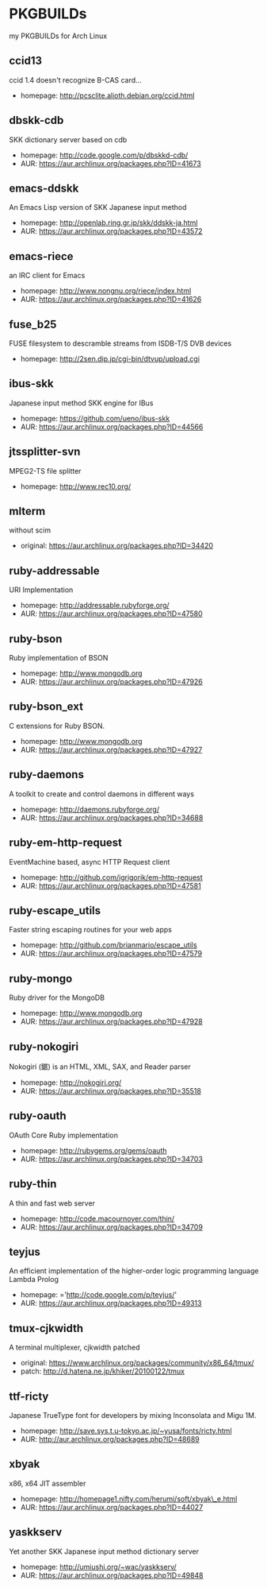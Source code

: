 # PKGBUILDs
my PKGBUILDs for Arch Linux

## ccid13
ccid 1.4 doesn't recognize B-CAS card...

- homepage: http://pcsclite.alioth.debian.org/ccid.html

## dbskk-cdb
SKK dictionary server based on cdb

- homepage: http://code.google.com/p/dbskkd-cdb/
- AUR: https://aur.archlinux.org/packages.php?ID=41673

## emacs-ddskk
An Emacs Lisp version of SKK Japanese input method

- homepage: http://openlab.ring.gr.jp/skk/ddskk-ja.html
- AUR: https://aur.archlinux.org/packages.php?ID=43572

## emacs-riece
an IRC client for Emacs

- homepage: http://www.nongnu.org/riece/index.html
- AUR: https://aur.archlinux.org/packages.php?ID=41626

## fuse\_b25
FUSE filesystem to descramble streams from ISDB-T/S DVB devices

- homepage: http://2sen.dip.jp/cgi-bin/dtvup/upload.cgi

## ibus-skk
Japanese input method SKK engine for IBus

- homepage: https://github.com/ueno/ibus-skk
- AUR: https://aur.archlinux.org/packages.php?ID=44566

## jtssplitter-svn
MPEG2-TS file splitter

- homepage: http://www.rec10.org/

## mlterm
without scim

- original: https://aur.archlinux.org/packages.php?ID=34420

## ruby-addressable
URI Implementation

- homepage: http://addressable.rubyforge.org/
- AUR: https://aur.archlinux.org/packages.php?ID=47580

## ruby-bson
Ruby implementation of BSON

- homepage: http://www.mongodb.org
- AUR: https://aur.archlinux.org/packages.php?ID=47926

## ruby-bson\_ext
C extensions for Ruby BSON.

- homepage: http://www.mongodb.org
- AUR: https://aur.archlinux.org/packages.php?ID=47927

## ruby-daemons
A toolkit to create and control daemons in different ways

- homepage: http://daemons.rubyforge.org/
- AUR: https://aur.archlinux.org/packages.php?ID=34688

## ruby-em-http-request
EventMachine based, async HTTP Request client

- homepage: http://github.com/igrigorik/em-http-request
- AUR: https://aur.archlinux.org/packages.php?ID=47581

## ruby-escape\_utils
Faster string escaping routines for your web apps

- homepage: http://github.com/brianmario/escape_utils
- AUR: https://aur.archlinux.org/packages.php?ID=47579

## ruby-mongo
Ruby driver for the MongoDB

- homepage: http://www.mongodb.org
- AUR: https://aur.archlinux.org/packages.php?ID=47928

## ruby-nokogiri
Nokogiri (鋸) is an HTML, XML, SAX, and Reader parser

- homepage: http://nokogiri.org/
- AUR: https://aur.archlinux.org/packages.php?ID=35518

## ruby-oauth
OAuth Core Ruby implementation

- homepage: http://rubygems.org/gems/oauth
- AUR: https://aur.archlinux.org/packages.php?ID=34703

## ruby-thin
A thin and fast web server

- homepage: http://code.macournoyer.com/thin/
- AUR: https://aur.archlinux.org/packages.php?ID=34709

## teyjus
An efficient implementation of the higher-order logic programming language Lambda Prolog

- homepage: ='http://code.google.com/p/teyjus/'
- AUR: https://aur.archlinux.org/packages.php?ID=49313

## tmux-cjkwidth
A terminal multiplexer, cjkwidth patched

- original: https://www.archlinux.org/packages/community/x86_64/tmux/
- patch: http://d.hatena.ne.jp/khiker/20100122/tmux

## ttf-ricty
Japanese TrueType font for developers by mixing Inconsolata and Migu 1M.

- homepage: http://save.sys.t.u-tokyo.ac.jp/~yusa/fonts/ricty.html
- AUR: http://aur.archlinux.org/packages.php?ID=48689

## xbyak
x86, x64 JIT assembler

- homepage: http://homepage1.nifty.com/herumi/soft/xbyak\_e.html
- AUR: https://aur.archlinux.org/packages.php?ID=44027

## yaskkserv
Yet another SKK Japanese input method dictionary server

- homepage: http://umiushi.org/~wac/yaskkserv/
- AUR: https://aur.archlinux.org/packages.php?ID=49848
